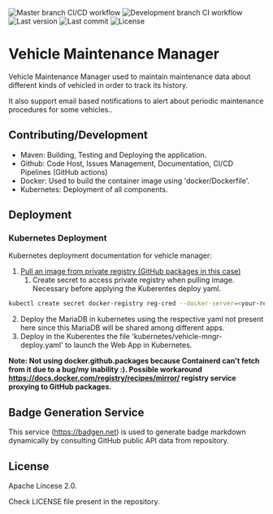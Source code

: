 ![Master branch CI/CD workflow](https://github.com/Strabox/vehicle-manager/workflows/Master%20branch%20CI/CD%20job/badge.svg?branch=master)
![Development branch CI workflow](https://github.com/Strabox/vehicle-manager/workflows/Feature%20development%20branches%20CI%20workflow/badge.svg?branch=feature%2Fdevelopment)
![Last version](https://badgen.net/github/release/strabox/vehicle-manager)
![Last commit](https://badgen.net/github/last-commit/strabox/vehicle-manager)
![License](https://badgen.net/github/license/strabox/vehicle-manager)

# Vehicle Maintenance Manager

Vehicle Maintenance Manager used to maintain maintenance data about different kinds of vehicled in order to track its history.

It also support email based notifications to alert about periodic maintenance procedures for some vehicles..

## Contributing/Development

- Maven: Building, Testing and Deploying the application.
- Github: Code Host, Issues Management, Documentation, CI/CD Pipelines (GitHub actions)
- Docker: Used to build the container image using 'docker/Dockerfile'.
- Kubernetes: Deployment of all components.

## Deployment

### Kubernetes Deployment

Kubernetes deployment documentation for vehicle manager:
1. [Pull an image from private registry (GitHub packages in this case)](https://kubernetes.io/docs/tasks/configure-pod-container/pull-image-private-registry/)
   1. Create secret to access private registry when pulling image. Necessary before applying the Kuberentes deploy yaml.
```bash
kubectl create secret docker-registry reg-cred --docker-server=<your-registry-server e.g. docker.io> --docker-username=<your-name> --docker-password=<your-pword> --docker-email=<your-email>
```
2. Deploy the MariaDB in kubernetes using the respective yaml not present here since this MariaDB will be shared among different apps.
3. Deploy in the Kuberentes the file 'kubernetes/vehicle-mngr-deploy.yaml' to launch the Web App in Kubernetes.

**Note: Not using docker.github.packages because Containerd can't fetch from it due to a bug/my inability :). Possible workaround https://docs.docker.com/registry/recipes/mirror/ registry service proxying to GitHub packages.**

## Badge Generation Service

This service (https://badgen.net) is used to generate badge markdown dynamically by consulting GitHub public API data from repository.

## License

Apache Lincese 2.0.

Check LICENSE file present in the repository.